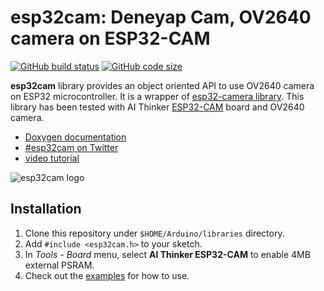 # esp32cam: Deneyap Cam, OV2640 camera on ESP32-CAM

[![GitHub build status](https://img.shields.io/github/actions/workflow/status/yoursunny/esp32cam/build.yml?style=flat)](https://github.com/yoursunny/esp32cam/actions) [![GitHub code size](https://img.shields.io/github/languages/code-size/yoursunny/esp32cam?style=flat)](https://github.com/yoursunny/esp32cam)

**esp32cam** library provides an object oriented API to use OV2640 camera on ESP32 microcontroller.
It is a wrapper of [esp32-camera library](https://github.com/espressif/esp32-camera).
This library has been tested with AI Thinker [ESP32-CAM](http://www.ai-thinker.com/pro_view-24.html) board and OV2640 camera.

* [Doxygen documentation](https://esp32cam.yoursunny.dev)
* [#esp32cam on Twitter](https://twitter.com/hashtag/esp32cam)
* [video tutorial](https://youtu.be/Sb08leLWOgA)

![esp32cam logo](docs/logo.svg)

## Installation

1. Clone this repository under `$HOME/Arduino/libraries` directory.
2. Add `#include <esp32cam.h>` to your sketch.
3. In *Tools* - *Board* menu, select **AI Thinker ESP32-CAM** to enable 4MB external PSRAM.
4. Check out the [examples](examples/) for how to use.
